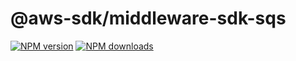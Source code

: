 # @aws-sdk/middleware-sdk-sqs

[![NPM version](https://img.shields.io/npm/v/@aws-sdk/@aws-sdk/middleware-sdk-sqs/beta.svg)](https://www.npmjs.com/package/@aws-sdk/@aws-sdk/middleware-sdk-sqs)
[![NPM downloads](https://img.shields.io/npm/dm/@aws-sdk/@aws-sdk/middleware-sdk-sqs.svg)](https://www.npmjs.com/package/@aws-sdk/@aws-sdk/middleware-sdk-sqs)
